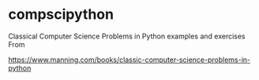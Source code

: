 # compscipython
Classical Computer Science Problems in Python examples and exercises
From 

https://www.manning.com/books/classic-computer-science-problems-in-python

